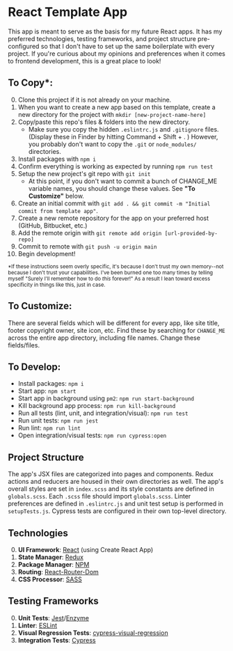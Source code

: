 # React Template App

This app is meant to serve as the basis for my future React apps. It has my preferred technologies, testing frameworks, and project structure pre-configured so that I don't have to set up the same boilerplate with every project. If you're curious about my opinions and preferences when it comes to frontend development, this is a great place to look!

## To Copy*:

0. Clone this project if it is not already on your machine.
0. When you want to create a new app based on this template, create a new directory for the project with `mkdir [new-project-name-here]`
0. Copy/paste this repo's files & folders into the new directory.
    - Make sure you copy the hidden `.eslintrc.js` and `.gitignore` files. (Display these in Finder by hitting Command + Shift + . ) However, you probably don't want to copy the `.git` or `node_modules/` directories.
0. Install packages with `npm i`
0. Confirm everything is working as expected by running `npm run test`
0. Setup the new project's git repo with `git init`
    - At this point, if you don't want to commit a bunch of CHANGE_ME variable names, you should change these values. See **"To Customize"** below.
0. Create an initial commit with `git add . && git commit -m "Initial commit from template app"`.
0. Create a new remote repository for the app on your preferred host (GitHub, Bitbucket, etc.)
0. Add the remote origin with `git remote add origin [url-provided-by-repo]`
0. Commit to remote with `git push -u origin main`
0. Begin development!

<sup>*If these instructions seem overly specific, it's because I don't trust my own memory--not because I don't trust your capabilities. I've been burned one too many times by telling myself "Surely I'll remember how to do *this* forever!" As a result I lean toward excess specificity in things like this, just in case.</sup>

## To Customize:
There are several fields which will be different for every app, like site title, footer copyright owner, site icon, etc. Find these by searching for `CHANGE_ME` across the entire app directory, including file names. Change these fields/files.

## To Develop:
- Install packages: `npm i`
- Start app: `npm start`
- Start app in background using `pm2`: `npm run start-background`
- Kill background app process: `npm run kill-background`
- Run all tests (lint, unit, and integration/visual): `npm run test`
- Run unit tests: `npm run jest`
- Run lint: `npm run lint`
- Open integration/visual tests: `npm run cypress:open`

## Project Structure
The app's JSX files are categorized into pages and components. Redux actions and reducers are housed in their own directories as well. The app's overall styles are set in `index.scss` and its style constants are defined in `globals.scss`. Each `.scss` file should import `globals.scss`. Linter preferences are defined in `.eslintrc.js` and unit test setup is performed in `setupTests.js`. Cypress tests are configured in their own top-level directory.

## Technologies
0. **UI Framework**: [React](https://reactjs.org/) (using Create React App)
0. **State Manager**: [Redux](https://redux.js.org/)
0. **Package Manager**: [NPM](https://www.npmjs.com/)
0. **Routing**: [React-Router-Dom](https://www.npmjs.com/package/react-router-dom)
0. **CSS Processor**: [SASS](https://sass-lang.com/)

## Testing Frameworks
0. **Unit Tests**: [Jest](https://jestjs.io/)/[Enzyme](https://github.com/enzymejs/enzyme)
0. **Linter**: [ESLint](https://eslint.org/)
0. **Visual Regression Tests**: [cypress-visual-regression](https://github.com/mjhea0/cypress-visual-regression#readme)
0. **Integration Tests**: [Cypress](https://www.cypress.io/)
